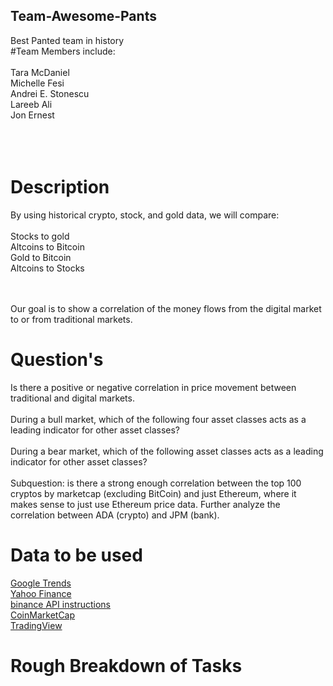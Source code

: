 ## Team-Awesome-Pants
Best Panted team in history
</br>
#Team Members include:
</br></br>
Tara McDaniel </br> Michelle Fesi </br> Andrei E. Stonescu </br> Lareeb Ali </br> Jon Ernest </br>
</br></br></br>
# Description

By using historical crypto, stock, and gold data, we will compare:</br></br>
Stocks to gold </br>Altcoins to Bitcoin </br>Gold to Bitcoin </br>Altcoins to Stocks

</br></br>
Our goal is to show a correlation of the money flows from the digital market to or from traditional markets. 


# Question's

Is there a positive or negative correlation in price movement between traditional and digital markets. </br></br>
During a bull market, which of the following four asset classes acts as a leading indicator for other asset classes?</br></br>
During a bear market, which of the following asset classes acts as a leading indicator for other asset classes?
</br></br>
Subquestion: is there a strong enough correlation between the top 100 cryptos by marketcap (excluding BitCoin) and just Ethereum, where it makes sense to just use Ethereum price data.
Further analyze the correlation between ADA (crypto) and JPM (bank).

# Data to be used
  <a href="https://trends.google.com/trends/?geo=US">Google Trends </a></br>
 <a href="https://finance.yahoo.com/">Yahoo Finance </a></br>
 <a href="https://binance-docs.github.io/apidocs/spot/en/#change-log">binance API instructions</a></br>
 <a href="https://coinmarketcap.com/api/">CoinMarketCap </a></br>
 <a href="https://www.tradingview.com/">TradingView </a></br>



# Rough Breakdown of Tasks
